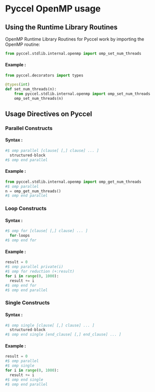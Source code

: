 # Pyccel OpenMP usage

## Using the Runtime Library Routines

OpenMP Runtime Library Routines for Pyccel work by importing the OpenMP routine:

```python
from pyccel.stdlib.internal.openmp import omp_set_num_threads
```
#### Example :
```python
from pyccel.decorators import types

@types(int)
def set_num_threads(n):
    from pyccel.stdlib.internal.openmp import omp_set_num_threads
    omp_set_num_threads(n)
```

## Usage Directives on Pyccel
### Parallel Constructs

#### Syntax :

```python
#$ omp parallel [clause[ [,] clause] ... ]
  structured-block
#$ omp end parallel
```
#### Example :

```python
from pyccel.stdlib.internal.openmp import omp_get_num_threads
#$ omp parallel
n = omp_get_num_threads()
#$ omp end parallel
```

### Loop Constructs

#### Syntax :

```python
#$ omp for [clause[ [,] clause] ... ]
  for-loops
#$ omp end for
```
#### Example :

```python
result = 0
#$ omp parallel private(i)
#$ omp for reduction (+:result)
for i in range(0, 1000):
  result += i
#$ omp end for
#$ omp end parallel
```

### Single Constructs

#### Syntax :

```python
#$ omp single [clause[ [,] clause] ... ]
  structured-block
#$ omp end single [end_clause[ [,] end_clause] ... ]
```
#### Example :

```python
result = 0
#$ omp parallel
#$ omp single
for i in range(0, 1000):
  result += i
#$ omp end single
#$ omp end parallel
```

